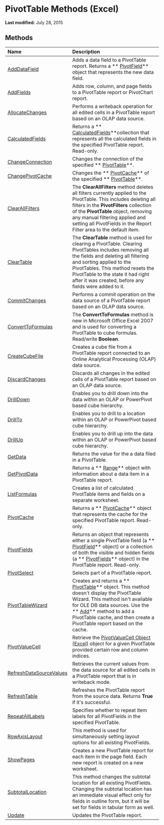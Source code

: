 
# PivotTable Methods (Excel)

 **Last modified:** July 28, 2015


## Methods



|**Name**|**Description**|
|:-----|:-----|
| [AddDataField](768b1eb7-80ea-fb0f-0de5-803ec19bbe18.md)|Adds a data field to a PivotTable report. Returns a  ** [PivotField](52784960-e2da-b43a-1e37-2d4dae61c6d8.md)** object that represents the new data field.|
| [AddFields](b0ce878e-05a9-5c9a-4400-a26ba7c7162e.md)|Adds row, column, and page fields to a PivotTable report or PivotChart report.|
| [AllocateChanges](6eb2d6b6-7340-fe63-611c-0972b9ccf496.md)|Performs a writeback operation for all edited cells in a PivotTable report based on an OLAP data source.|
| [CalculatedFields](8f09c79d-48e7-0c75-8db2-2201fcdcc974.md)|Returns a  ** [CalculatedFields](6db4c889-f097-9a66-abc6-28f7f54f0478.md)**collection that represents all the calculated fields in the specified PivotTable report. Read-only.|
| [ChangeConnection](189c7ccc-d31c-dae8-f203-d590d1e46b82.md)|Changes the connection of the specified  ** [PivotTable](a9c1d4a0-78a9-f9a6-6daf-91cb63e45842.md)**.|
| [ChangePivotCache](1b1ee1b4-0ed6-641a-3e1d-739461fa0466.md)|Changes the  ** [PivotCache](c3d84ef1-f9e6-b1bc-cbf0-3ba8dfe17439.md)** of the specified ** [PivotTable](a9c1d4a0-78a9-f9a6-6daf-91cb63e45842.md)**.|
| [ClearAllFilters](e12fba36-f699-9800-99bc-d29b58b26043.md)|The  **ClearAllFilters** method deletes all filters currently applied to the PivotTable. This includes deleting all filters in the **PivotFilters** collection of the **PivotTable** object, removing any manual filtering applied and setting all PivotFields in the Report Filter area to the default item.|
| [ClearTable](1279b0b8-3785-00b1-b91f-20e406ea1f2e.md)|The  **ClearTable** method is used for clearing a PivotTable. Clearing PivotTables includes removing all the fields and deleting all filtering and sorting applied to the PivotTables. This method resets the PivotTable to the state it had right after it was created, before any fields were added to it.|
| [CommitChanges](f64031c6-8309-7c8a-5786-949d2ec10dea.md)|Performs a commit operation on the data source of a PivotTable report based on an OLAP data source.|
| [ConvertToFormulas](8646696c-47c0-3851-4310-5e5368475266.md)|The  **ConvertToFormulas** method is new in Microsoft Office Excel 2007 and is used for converting a PivotTable to cube formulas. Read/write **Boolean**.|
| [CreateCubeFile](585641a1-c708-75fd-4789-f7a254830b57.md)|Creates a cube file from a PivotTable report connected to an Online Analytical Processing (OLAP) data source.|
| [DiscardChanges](9ee2905f-7dd1-81d2-7075-7fdc78ad6f1c.md)|Discards all changes in the edited cells of a PivotTable report based on an OLAP data source.|
| [DrillDown](01824849-6c03-d263-aeb5-68b6c331bf0f.md)|Enables you to drill down into the data within an OLAP or PowerPivot based cube hierarchy.|
| [DrillTo](9f700cba-2cf5-4b13-707f-254148ddf73a.md)|Enables you to drill to a location within an OLAP or PowerPivot based cube hierarchy.|
| [DrillUp](18933878-53c5-ef64-afe7-919b0a1564f8.md)|Enables you to drill up into the data within an OLAP or PowerPivot based cube hierarchy.|
| [GetData](c3b88918-c515-a976-5f2e-107b981ac76f.md)|Returns the value for the a data filed in a PivotTable.|
| [GetPivotData](2d4600dd-6ca4-569a-6f93-79f6dbd43a09.md)|Returns a  ** [Range](b8207778-0dcc-4570-1234-f130532cc8cd.md)** object with information about a data item in a PivotTable report.|
| [ListFormulas](48e2ac3c-25c7-2e41-177a-97954569d3ee.md)|Creates a list of calculated PivotTable items and fields on a separate worksheet.|
| [PivotCache](82602154-783d-3f78-b354-0dabfdc34c98.md)|Returns a  ** [PivotCache](c3d84ef1-f9e6-b1bc-cbf0-3ba8dfe17439.md)** object that represents the cache for the specified PivotTable report. Read-only.|
| [PivotFields](2729eef0-bfe6-1683-8bb1-f12d8d03d939.md)|Returns an object that represents either a single PivotTable field (a  ** [PivotField](3627e9be-2a28-9dc5-c822-ad42857134e3.md)** object) or a collection of both the visible and hidden fields (a ** [PivotFields](018d4cea-09ea-d4be-baef-5fd55062935b.md)** object) in the PivotTable report. Read-only.|
| [PivotSelect](e9beda74-c022-3ba7-b3af-d607024846f2.md)|Selects part of a PivotTable report.|
| [PivotTableWizard](65b988fd-7b0a-ebcb-61ca-8ece8819aebf.md)|Creates and returns a  ** [PivotTable](a9c1d4a0-78a9-f9a6-6daf-91cb63e45842.md)** object. This method doesn't display the PivotTable Wizard. This method isn't available for OLE DB data sources. Use the ** [Add](3b830532-e834-81c8-dd5e-a43ed2efc269.md)** method to add a PivotTable cache, and then create a PivotTable report based on the cache.|
| [PivotValueCell](9edb96f1-f728-de21-bcc2-e8f0e9110b74.md)|Retrieve the  [PivotValueCell Object (Excel)](1857160d-9eab-d026-ef7d-af6187c6490e.md) object for a given PivotTable provided certain row and column indices.|
| [RefreshDataSourceValues](4312e319-bb90-b8d8-5add-f501553198a6.md)|Retrieves the current values from the data source for all edited cells in a PivotTable report that is in writeback mode.|
| [RefreshTable](778743e3-c53a-23e3-73c6-c18339cd1ac2.md)|Refreshes the PivotTable report from the source data. Returns  **True** if it's successful.|
| [RepeatAllLabels](4ca1a7fa-4db6-20da-e37b-37445fee30cf.md)|Specifies whether to repeat item labels for all PivotFields in the specified PivotTable.|
| [RowAxisLayout](41a8a3bb-252a-7598-b559-d75dc1e10bc1.md)|This method is used for simultaneously setting layout options for all existing PivotFields.|
| [ShowPages](7ebb55ab-ecda-31f7-23d2-fdefc12ee161.md)|Creates a new PivotTable report for each item in the page field. Each new report is created on a new worksheet.|
| [SubtotalLocation](df2655d8-9e5f-e9d2-ba88-f92a1d843dfb.md)|This method changes the subtotal location for all existing PivotFields. Changing the subtotal location has an immediate visual effect only for fields in outline form, but it will be set for fields in tabular form as well. |
| [Update](379e948b-0d2d-501e-d23f-207579716d65.md)|Updates the PivotTable report.|
